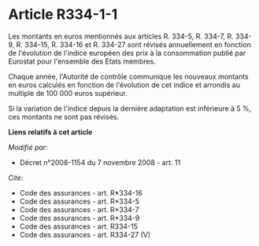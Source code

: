 # Article R334-1-1

Les montants en euros mentionnés aux articles R. 334-5, R. 334-7, R. 334-9, R. 334-15, R. 334-16 et R. 334-27 sont révisés
annuellement en fonction de l'évolution de l'indice européen des prix à la consommation publié par Eurostat pour l'ensemble
des Etats membres. 

Chaque année, l'Autorité de contrôle communique les nouveaux montants en euros calculés en fonction de l'évolution de cet
indice et arrondis au multiple de 100 000 euros supérieur. 

Si la variation de l'indice depuis la dernière adaptation est inférieure à 5 %, ces montants ne sont pas révisés.

**Liens relatifs à cet article**

_Modifié par_:

  - Décret n°2008-1154 du 7 novembre 2008 - art. 11

_Cite_:

  - Code des assurances - art. R*334-16
  - Code des assurances - art. R*334-5
  - Code des assurances - art. R*334-7
  - Code des assurances - art. R*334-9
  - Code des assurances - art. R334-15
  - Code des assurances - art. R334-27 (V)
